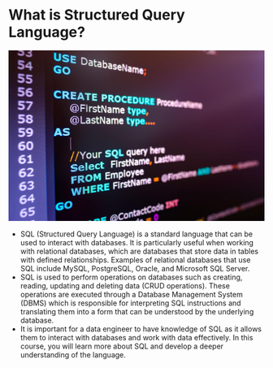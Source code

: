# What is Structured Query Language?

![Untitled](What%20is%20Structured%20Query%20Language%204e152b8deb7c4908bf6c1816293e32b2/Untitled.png)

- SQL (Structured Query Language) is a standard language that can be used to interact with databases. It is particularly useful when working with relational databases, which are databases that store data in tables with defined relationships. Examples of relational databases that use SQL include MySQL, PostgreSQL, Oracle, and Microsoft SQL Server.
- SQL is used to perform operations on databases such as creating, reading, updating and deleting data (CRUD operations). These operations are executed through a Database Management System (DBMS) which is responsible for interpreting SQL instructions and translating them into a form that can be understood by the underlying database.
- It is important for a data engineer to have knowledge of SQL as it allows them to interact with databases and work with data effectively. In this course, you will learn more about SQL and develop a deeper understanding of the language.